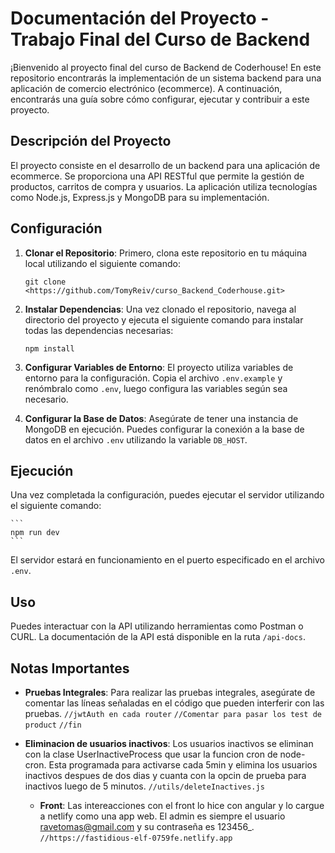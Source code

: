 # Documentación del Proyecto - Trabajo Final del Curso de Backend

¡Bienvenido al proyecto final del curso de Backend de Coderhouse! En este repositorio encontrarás la implementación de un sistema backend para una aplicación de comercio electrónico (ecommerce). A continuación, encontrarás una guía sobre cómo configurar, ejecutar y contribuir a este proyecto.

## Descripción del Proyecto

El proyecto consiste en el desarrollo de un backend para una aplicación de ecommerce. Se proporciona una API RESTful que permite la gestión de productos, carritos de compra y usuarios. La aplicación utiliza tecnologías como Node.js, Express.js y MongoDB para su implementación.

## Configuración

1. **Clonar el Repositorio**: Primero, clona este repositorio en tu máquina local utilizando el siguiente comando:

   ```
   git clone <https://github.com/TomyReiv/curso_Backend_Coderhouse.git>
   ```

2. **Instalar Dependencias**: Una vez clonado el repositorio, navega al directorio del proyecto y ejecuta el siguiente comando para instalar todas las dependencias necesarias:

   ```
   npm install
   ```

3. **Configurar Variables de Entorno**: El proyecto utiliza variables de entorno para la configuración. Copia el archivo `.env.example` y renómbralo como `.env`, luego configura las variables según sea necesario.

4. **Configurar la Base de Datos**: Asegúrate de tener una instancia de MongoDB en ejecución. Puedes configurar la conexión a la base de datos en el archivo `.env` utilizando la variable `DB_HOST`.

## Ejecución

Una vez completada la configuración, puedes ejecutar el servidor utilizando el siguiente comando:

    ```
    npm run dev
    ```

El servidor estará en funcionamiento en el puerto especificado en el archivo `.env`.

## Uso

Puedes interactuar con la API utilizando herramientas como Postman o CURL. La documentación de la API está disponible en la ruta `/api-docs`.

## Notas Importantes

- **Pruebas Integrales**: Para realizar las pruebas integrales, asegúrate de comentar las líneas señaladas en el código que pueden interferir con las pruebas.
  `//jwtAuth en cada router`
  `//Comentar para pasar los test de product`
  `//fin`

- **Eliminacion de usuarios inactivos**: Los usuarios inactivos se eliminan con la clase UserInactiveProcess que usar la funcion cron de node-cron. Esta programada para activarse cada 5min y elimina los usuarios inactivos despues de dos dias y cuanta con la opcin de prueba para inactivos luego de 5 minutos.
  `//utils/deleteInactives.js`

  - **Front**: Las intereacciones con el front lo hice con angular y lo cargue a netlify como una app web. El admin es siempre el usuario ravetomas@gmail.com y su contraseña es 123456_.
    `//https://fastidious-elf-0759fe.netlify.app`
